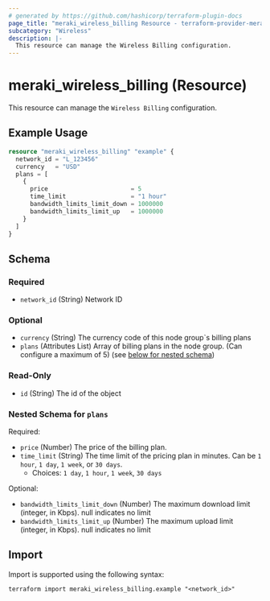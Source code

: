 ```yaml
---
# generated by https://github.com/hashicorp/terraform-plugin-docs
page_title: "meraki_wireless_billing Resource - terraform-provider-meraki"
subcategory: "Wireless"
description: |-
  This resource can manage the Wireless Billing configuration.
---
```


# meraki_wireless_billing (Resource)

This resource can manage the `Wireless Billing` configuration.

## Example Usage

```terraform
resource "meraki_wireless_billing" "example" {
  network_id = "L_123456"
  currency   = "USD"
  plans = [
    {
      price                       = 5
      time_limit                  = "1 hour"
      bandwidth_limits_limit_down = 1000000
      bandwidth_limits_limit_up   = 1000000
    }
  ]
}
```

<!-- schema generated by tfplugindocs -->
## Schema

### Required

- `network_id` (String) Network ID

### Optional

- `currency` (String) The currency code of this node group`s billing plans
- `plans` (Attributes List) Array of billing plans in the node group. (Can configure a maximum of 5) (see [below for nested schema](#nestedatt--plans))

### Read-Only

- `id` (String) The id of the object

<a id="nestedatt--plans"></a>
### Nested Schema for `plans`

Required:

- `price` (Number) The price of the billing plan.
- `time_limit` (String) The time limit of the pricing plan in minutes. Can be `1 hour`, `1 day`, `1 week`, or `30 days`.
  - Choices: `1 day`, `1 hour`, `1 week`, `30 days`

Optional:

- `bandwidth_limits_limit_down` (Number) The maximum download limit (integer, in Kbps). null indicates no limit
- `bandwidth_limits_limit_up` (Number) The maximum upload limit (integer, in Kbps). null indicates no limit

## Import

Import is supported using the following syntax:

```shell
terraform import meraki_wireless_billing.example "<network_id>"
```
